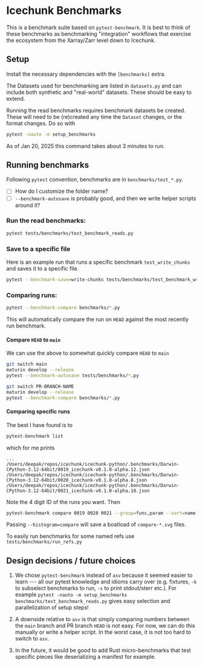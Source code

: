 # Icechunk Benchmarks

This is a benchmark suite based on `pytest-benchmark`.
It is best to think of these benchmarks as benchmarking "integration" workflows that exercise the ecosystem from the Xarray/Zarr level down to Icechunk.

## Setup

Install the necessary dependencies with the `[benchmarks]` extra.

The Datasets used for benchmarking are listed in `datasets.py` and can include both synthetic and "real-world" datasets.
These should be easy to extend.

Running the read benchmarks requires benchmark datasets be created.
These will need to be (re)created any time the `Dataset` changes, or the format changes.
Do so with
``` sh
pytest -nauto -m setup_benchmarks
```
As of Jan 20, 2025 this command takes about 3 minutes to run.

## Running benchmarks
Following `pytest` convention, benchmarks are in `benchmarks/test_*.py`.

- [ ] How do I customize the folder name?
- [ ] `--benchmark-autosave` is probably good, and then we write helper scripts around it?

### Run the read benchmarks:
``` sh
pytest tests/benchmarks/test_benchmark_reads.py
```

### Save to a specific file

Here is an example run that runs a specific benchmark `test_write_chunks` and saves it to a specific file.
```sh
pytest --benchmark-save=write-chunks tests/benchmarks/test_benchmark_writes.py::test_write_chunks
```

### Comparing runs:

``` sh
pytest --benchmark-compare benchmarks/*.py
```

This will automatically compare the run on `HEAD` against the most recently run benchmark.

#### Compare `HEAD` to `main`

We can use the above to somewhat quickly compare `HEAD` to `main`

``` sh
git switch main
maturin develop --release
pytest --benchmark-autosave tests/benchmarks/*.py

git switch PR-BRANCH-NAME
maturin develop --release
pytest --benchmark-compare benchmarks/*.py
```

#### Comparing specific runs

The best I have found is to
``` sh
pytest-benchmark list
```
which for me prints
```
...
/Users/deepak/repos/icechunk/icechunk-python/.benchmarks/Darwin-CPython-3.12-64bit/0019_icechunk-v0.1.0-alpha.12.json
/Users/deepak/repos/icechunk/icechunk-python/.benchmarks/Darwin-CPython-3.12-64bit/0020_icechunk-v0.1.0-alpha.8.json
/Users/deepak/repos/icechunk/icechunk-python/.benchmarks/Darwin-CPython-3.12-64bit/0021_icechunk-v0.1.0-alpha.10.json
```

Note the 4 digit ID of the runs you want. Then

``` sh
pytest-benchmark compare 0019 0020 0021 --group=func,param --sort=name --columns=median --name=short
```
Passing `--histogram=compare` will save a boatload of `compare-*.svg` files.

To easily run benchmarks for some named refs use `tests/benchmarks/run_refs.py`

## Design decisions / future choices

1. We chose `pytest-benchmark` instead of `asv` because it seemed easier to learn --- all our pytest knowledge and idioms carry over (e.g. fixtures, `-k` to subselect benchmarks to run, `-s` to print stdout/sterr etc.). For example `pytest -nauto -m setup_benchmarks benchmarks/test_benchmark_reads.py` gives easy selection and parallelization of setup steps!

1. A downside relative to `asv` is that simply comparing numbers between the `main` branch and PR branch `HEAD` is not easy. For now, we can do this manually or write a helper script. In the worst case, it is not too hard to switch to `asv`.

1. In the future, it would be good to add Rust micro-benchmarks that test specific pieces like deserializing a manifest for example.
